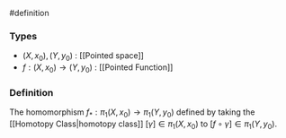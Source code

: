 #definition 
### Types
- $(X,x_0),(Y,y_0)$ : [[Pointed space]]
- $f: (X,x_0) \rightarrow (Y,y_0)$ : [[Pointed Function]]
### Definition
The homomorphism $f_* : \pi_1(X,x_0) \rightarrow \pi_1(Y,y_0)$ defined by taking the [[Homotopy Class|homotopy class]] $[\gamma] \in \pi_1(X,x_0)$ to $[f \circ \gamma] \in \pi_1(Y,y_0).$
